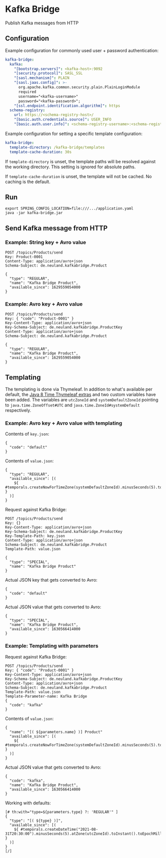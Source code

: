 # Kafka Bridge

Publish Kafka messages from HTTP

## Configuration

Example configuration for commonly used user + password authentication:

```yaml
kafka-bridge:
  kafka:
    "[bootstrap.servers]": <kafka-host>:9092
    "[security.protocol]": SASL_SSL
    "[sasl.mechanism]": PLAIN
    "[sasl.jaas.config]": >-
      org.apache.kafka.common.security.plain.PlainLoginModule
      required
      username="<kafka-username>"
      password="<kafka-password>";
    "[ssl.endpoint.identification.algorithm]": https
  schema-registry:
    url: https://<schema-registry-host>/
    "[basic.auth.credentials.source]": USER_INFO
    "[basic.auth.user.info]": <schema-registry-username>:<schema-registry-password>
```

Example configuration for setting a specific template configuration:

```yaml
kafka-bridge:
  template-directory: /kafka-bridge/templates
  template-cache-duration: 30s
```

If `template-directory` is unset, the template paths will be resolved against the working directory. 
This setting is ignored for absolute paths.

If `template-cache-duration` is unset, the template will not be cached.
No caching is the default.

## Run

```
export SPRING_CONFIG_LOCATION=file:///.../application.yaml
java -jar kafka-bridge.jar
```

## Send Kafka message from HTTP

### Example: String key + Avro value

```
POST /topics/Products/send
Key: Product-0001
Content-Type: application/avro+json
Schema-Subject: de.neuland.kafkabridge.Product

{
  "type": "REGULAR",
  "name": "Kafka Bridge Product",
  "available_since": 1629559054000
}
```

### Example: Avro key + Avro value

```
POST /topics/Products/send
Key: { "code": "Product-0001" }
Key-Content-Type: application/avro+json
Key-Schema-Subject: de.neuland.kafkabridge.ProductKey
Content-Type: application/avro+json
Schema-Subject: de.neuland.kafkabridge.Product

{
  "type": "REGULAR",
  "name": "Kafka Bridge Product",
  "available_since": 1629559054000
}
```

## Templating

The templating is done via Thymeleaf. In addition to what's available per default,
the [Java 8 Time Thymeleaf extras](https://github.com/thymeleaf/thymeleaf-extras-java8time) and two custom variables
have been added. The variables are `utcZoneId` and `systemDefaultZoneId` pointing to `java.time.ZoneOffset#UTC`
and `java.time.ZoneId#systemDefault` respectively.

### Example: Avro key + Avro value with templating

Contents of `key.json`:

```
{
  "code": "default"
}
```

Contents of `value.json`:

```
{
  "type": "REGULAR",
  "available_since": [(
    ${ #temporals.createNowForTimeZone(systemDefaultZoneId).minusSeconds(5).toInstant().toEpochMilli() }
  )]
}
```

Request against Kafka Bridge:

```
POST /topics/Products/send
Key: {}
Key-Content-Type: application/avro+json
Key-Schema-Subject: de.neuland.kafkabridge.ProductKey
Key-Template-Path: key.json
Content-Type: application/avro+json
Schema-Subject: de.neuland.kafkabridge.Product
Template-Path: value.json

{
  "type": "SPECIAL",
  "name": "Kafka Bridge Product"
}
```

Actual JSON key that gets converted to Avro:

```
{
  "code": "default"
}
```

Actual JSON value that gets converted to Avro:

```
{
  "type": "SPECIAL",
  "name": "Kafka Bridge Product",
  "available_since": 1630566414000
}
```

### Example: Templating with parameters

Request against Kafka Bridge:

```
POST /topics/Products/send
Key: { "code": "Product-0001" }
Key-Content-Type: application/avro+json
Key-Schema-Subject: de.neuland.kafkabridge.ProductKey
Content-Type: application/avro+json
Schema-Subject: de.neuland.kafkabridge.Product
Template-Path: value.json
Template-Parameter-name: Kafka Bridge
{
  "code": "kafka"
}
```

Contents of `value.json`:

```
{
  "name": "[( ${parameters.name} )] Product"
  "available_since": [(
    ${ #temporals.createNowForTimeZone(systemDefaultZoneId).minusSeconds(5).toInstant().toEpochMilli() }
  )]
}
```

Actual JSON value that gets converted to Avro:

```
{
  "code": "kafka",
  "name": "Kafka Bridge Product",
  "available_since": 1630566414000
}
```


Working with defaults:

```
[# th:with="type=${parameters.type} ?: 'REGULAR'" ]
{
  "type": "[( ${type} )]",
  "available_since": [(
    ${ #temporals.createDateTime("2021-08-31T20:30:00").minusSeconds(5).atZone(utcZoneId).toInstant().toEpochMilli() }
  )]
}
[/]
```
